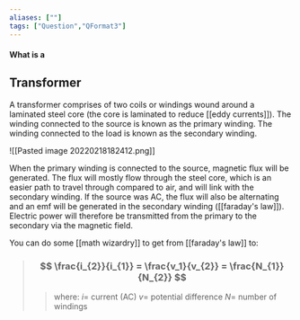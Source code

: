 ```yaml
---
aliases: [""]
tags: ["Question","QFormat3"]
---
```


#### What is a
## Transformer
A transformer comprises of two coils or windings wound around a laminated steel core (the core is laminated to reduce [[eddy currents]]). The winding connected to the source is known as the primary winding. The winding connected to the load is known as the secondary winding.

![[Pasted image 20220218182412.png]]

When the primary winding is connected to the source, magnetic flux will be generated. The flux will mostly flow through the steel core, which is an easier path to travel through compared to air, and will link with the secondary winding. If the source was AC, the flux will also be alternating and an emf will be generated in the secondary winding ([[faraday's law]]). Electric power will therefore be transmitted from the primary to the secondary via the magnetic field.

You can do some [[math wizardry]] to get from [[faraday's law]] to:

> ### $$ \frac{i_{2}}{i_{1}} = \frac{v_1}{v_{2}} = \frac{N_{1}}{N_{2}} $$ 
>> where:
>> $i=$ current (AC)
>> $v=$ potential difference
>> $N=$ number of windings